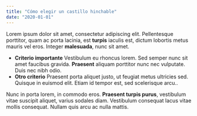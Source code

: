 ```yaml
---
title: "Cómo elegir un castillo hinchable"
date: "2020-01-01"
---
```


Lorem ipsum dolor sit amet, consectetur adipiscing elit. Pellentesque porttitor, quam ac porta lacinia, est **turpis** iaculis est, dictum lobortis metus mauris vel eros. Integer **malesuada**, nunc sit amet.

- **Criterio importante** Vestibulum eu rhoncus lorem. Sed semper nunc sit amet faucibus gravida. **Praesent** aliquam porttitor nunc nec vulputate. Duis nec nibh odio.
- **Otro criterio** Praesent porta aliquet justo, ut feugiat metus ultricies sed. Quisque in euismod elit. Etiam id tempor est, sed scelerisque arcu..

Nunc in porta lorem, in commodo eros. **Praesent turpis purus**, vestibulum vitae suscipit aliquet, varius sodales diam. Vestibulum consequat lacus vitae mollis consequat. Nullam quis arcu ac nulla mattis.
